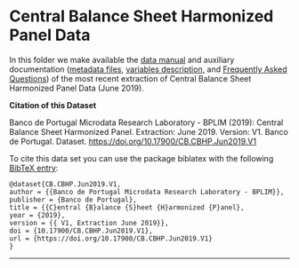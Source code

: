 # Central Balance Sheet Harmonized Panel Data


In this folder we make available the [data manual](https://github.com/BPLIM/Manuals/blob/master/Data/CBHP/JUN19/CBHP_manual_JUN2019.pdf) and auxiliary documentation ([metadata files](https://github.com/BPLIM/Manuals/tree/master/Data/CBHP/JUN19/aux_files), [variables description](https://github.com/BPLIM/Manuals/tree/master/Data/CBHP/JUN19/aux_files/variables_description), and [Frequently Asked Questions](https://github.com/BPLIM/Manuals/blob/master/Data/CBHP/JUN19/aux_files/faq/CBHP_faq.md)) of the most recent extraction of Central Balance Sheet Harmonized Panel Data (June 2019).


**Citation of this Dataset**

Banco de Portugal Microdata Research Laboratory - BPLIM (2019): Central Balance Sheet Harmonized Panel. Extraction: June 2019. Version: V1. Banco de Portugal. Dataset. https://doi.org/10.17900/CB.CBHP.Jun2019.V1



To cite this data set you can use the package biblatex with the following [BibTeX entry](https://github.com/BPLIM/Manuals/tree/master/Data/CBHP/JUN19/aux_files/bibtex/CBHP.bib):

```
@dataset{CB.CBHP.Jun2019.V1,
author = {{Banco de Portugal Microdata Research Laboratory - BPLIM}},
publisher = {Banco de Portugal},
title = {{C}entral {B}alance {S}heet {H}armonized {P}anel},
year = {2019},
version = {{ V1, Extraction June 2019}},
doi = {10.17900/CB.CBHP.Jun2019.V1},
url = {https://doi.org/10.17900/CB.CBHP.Jun2019.V1}
}
```

----------------------------------------------------------------------------------------------------------------------------------------------
